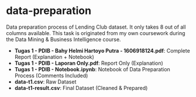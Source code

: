 # data-preparation
Data preparation process of Lending Club dataset. It only takes 8 out of all columns available. This task is originated from my own coursework during the Data Mining & Business Intelligence course.
- **Tugas 1 - PDIB - Bahy Helmi Hartoyo Putra - 1606918124.pdf**: Complete Report (Explanation + Notebook)
- **Tugas 1 - PDIB - Laporan Only.pdf**: Report Only (Explanation)
- **Tugas 1 - PDIB - Notebook.ipynb**: Notebook of Data Preparation Process (Comments Included)
- **data-t1.csv**: Raw Dataset
- **data-t1-result.csv**: Final Dataset (Cleaned & Prepared)
